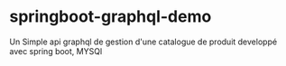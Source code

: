 # springboot-graphql-demo

Un Simple api graphql de gestion d'une catalogue de produit developpé avec spring boot, MYSQl

